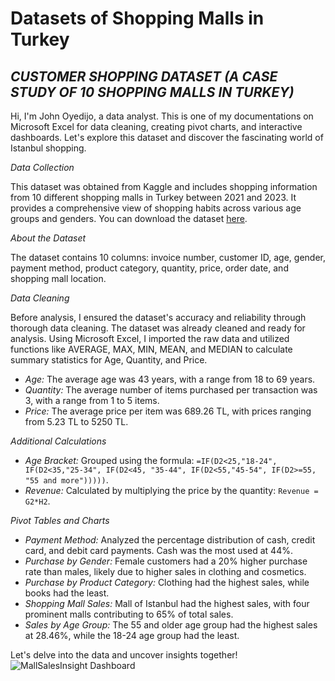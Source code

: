 # Datasets of Shopping Malls in Turkey
## *CUSTOMER SHOPPING DATASET (A CASE STUDY OF 10 SHOPPING MALLS IN TURKEY)*

Hi, I'm John Oyedijo, a data analyst. This is one of my documentations on Microsoft Excel for data cleaning, creating pivot charts, and interactive dashboards. Let's explore this dataset and discover the fascinating world of Istanbul shopping.

*Data Collection*

This dataset was obtained from Kaggle and includes shopping information from 10 different shopping malls in Turkey between 2021 and 2023. It provides a comprehensive view of shopping habits across various age groups and genders. You can download the dataset [here](https://www.kaggle.com/datasets/mehmettahiraslan/customer-shopping-dataset?resource=download).

*About the Dataset*

The dataset contains 10 columns: invoice number, customer ID, age, gender, payment method, product category, quantity, price, order date, and shopping mall location.

*Data Cleaning*

Before analysis, I ensured the dataset's accuracy and reliability through thorough data cleaning. The dataset was already cleaned and ready for analysis. Using Microsoft Excel, I imported the raw data and utilized functions like AVERAGE, MAX, MIN, MEAN, and MEDIAN to calculate summary statistics for Age, Quantity, and Price.

- *Age:* The average age was 43 years, with a range from 18 to 69 years.
- *Quantity:* The average number of items purchased per transaction was 3, with a range from 1 to 5 items.
- *Price:* The average price per item was 689.26 TL, with prices ranging from 5.23 TL to 5250 TL.

*Additional Calculations*

- *Age Bracket:* Grouped using the formula: `=IF(D2<25,"18-24", IF(D2<35,"25-34", IF(D2<45, "35-44", IF(D2<55,"45-54", IF(D2>=55, "55 and more")))))`.
- *Revenue:* Calculated by multiplying the price by the quantity: `Revenue = G2*H2`.

*Pivot Tables and Charts*

- *Payment Method:* Analyzed the percentage distribution of cash, credit card, and debit card payments. Cash was the most used at 44%.
- *Purchase by Gender:* Female customers had a 20% higher purchase rate than males, likely due to higher sales in clothing and cosmetics.
- *Purchase by Product Category:* Clothing had the highest sales, while books had the least.
- *Shopping Mall Sales:* Mall of Istanbul had the highest sales, with four prominent malls contributing to 65% of total sales.
- *Sales by Age Group:* The 55 and older age group had the highest sales at 28.46%, while the 18-24 age group had the least.

Let's delve into the data and uncover insights together!
![MallSalesInsight Dashboard](https://github.com/JohnOyedijo/-Mall-Sales-Insights-/assets/170008850/a49418f6-ebde-47fa-80a7-6d9e7becc507)
